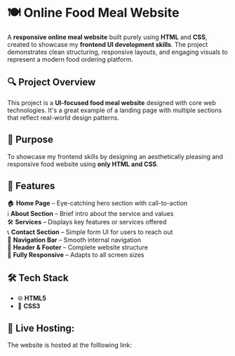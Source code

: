 <h1>🍽️ Online Food Meal Website</h1>

A <b>responsive online meal website</b> built purely using <b>HTML</b> and <b>CSS</b>, created to showcase my <b>frontend UI development skills</b>. The project demonstrates clean structuring, responsive layouts, and engaging visuals to represent a modern food ordering platform.


 <h2>🔍 Project Overview</h2>

This project is a <b>UI-focused food meal website</b> designed with core web technologies. It's a great example of a landing page with multiple sections that reflect real-world design patterns.

 <h2>🎯 Purpose</h2>

To showcase my frontend skills by designing an aesthetically pleasing and responsive food website using <b>only HTML and CSS</b>.

 <h2>🧩 Features</h2>

🏠 <b>Home Page</b> – Eye-catching hero section with call-to-action  
ℹ️ <b>About Section</b> – Brief intro about the service and values  
🛠️ <b>Services</b> – Displays key features or services offered  
📞 <b>Contact Section</b> – Simple form UI for users to reach out  
🔗 <b>Navigation Bar</b> – Smooth internal navigation  
📄 <b>Header & Footer</b> – Complete website structure  
📱 <b>Fully Responsive</b> – Adapts to all screen sizes


 <h2>🛠️ Tech Stack</h2>

- 🌐 <b>HTML5</b>  
- 🎨 <b>CSS3</b>


<h2>📸 Live Hosting:</h2>
   The website is hosted at the folllowing link: 


